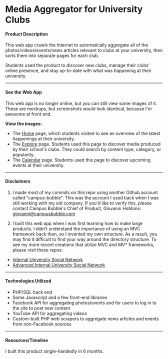 # Media Aggregator for University Clubs

#### Product Description
This web app crawls the Internet to automatically aggregate all of the photos/videos/events/news articles relevant to clubs at your university, then sorts them into separate pages for each club.

Students used the product to discover new clubs, manage their clubs’ online presence, and stay up-to-date with what was happening at their university.

---

#### See the Web App
This web app is no longer online, but you can still view some images of it. These are mockups, but screenshots would look identical, because I'm awesome at front end.

**View the images:**
- The [Home](https://dmdf3fr77elxm.cloudfront.net/portfolio_assets/62952/pictures/1435028019/original.png) page, which students visited to see an overview of the latest happenings at their university.
- The [Explore](https://dmdf3fr77elxm.cloudfront.net/portfolio_assets/62954/pictures/1435028478/original.png) page. Students used this page to discover media produced by their school's clubs. They could search by content type, category, or popularity.
- The [Calendar](https://dmdf3fr77elxm.cloudfront.net/portfolio_assets/62956/pictures/1435028766/original.png) page. Students used this page to discover upcoming events at their university.

---

#### Disclaimers
1. I made most of my commits on this repo using another Github account called "campus-bubble". This was the account I used back when I was still working with my old company. If you'd like to verify this, please contact Campus Bubble's Chief of Product, Giovanni Hobbins: giovanni@campusbubble.com

2. I built this web app when I was first learning how to make large products. I didn’t understand the importance of using an MVC framework back then, so I invented my own structure. As a result, you may find it difficult to find your way around the directory structure. To see my more recent creations that utilize MVC and MV* frameworks, please visit these repos:
  - [Internal University Social Network](https://github.com/ThePatShea/internal-university-social-network)
  - [Advanced Internal University Social Network](https://github.com/ThePatShea/advanced-internal-university-social-network)

---

#### Technologies Utilized
- PHP/SQL back end
- Some Javascript and a few front-end libraries
- Facebook API for aggregating photos/events and for users to log in to the site to post new content
- YouTube API for aggregating videos
- Custom-built PHP web scrapers to aggregate news articles and events from non-Facebook sources

---

#### Resources/Timeline
I built this product single-handedly in 6 months.
